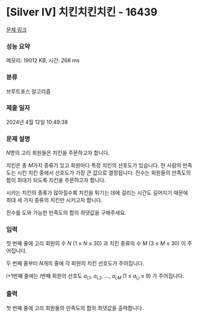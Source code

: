 # [Silver IV] 치킨치킨치킨 - 16439 

[문제 링크](https://www.acmicpc.net/problem/16439) 

### 성능 요약

메모리: 19012 KB, 시간: 268 ms

### 분류

브루트포스 알고리즘

### 제출 일자

2024년 4월 12일 10:49:38

### 문제 설명

<p><em>N</em>명의 고리 회원들은 치킨을 주문하고자 합니다.</p>

<p>치킨은 총 <em>M</em>가지 종류가 있고 회원마다 특정 치킨의 선호도가 있습니다. 한 사람의 만족도는 시킨 치킨 중에서 선호도가 가장 큰 값으로 결정됩니다. 진수는 회원들의 만족도의 합이 최대가 되도록 치킨을 주문하고자 합니다.</p>

<p>시키는 치킨의 종류가 많아질수록 치킨을 튀기는 데에 걸리는 시간도 길어지기 때문에 최대 세 가지 종류의 치킨만 시키고자 합니다.</p>

<p>진수를 도와 가능한 만족도의 합의 최댓값을 구해주세요.</p>

### 입력 

 <p>첫 번째 줄에 고리 회원의 수 <em>N</em> (1 ≤ <em>N</em> ≤ 30) 과 치킨 종류의 수 <em>M</em> (3 ≤ <em>M</em> ≤ 30) 이 주어집니다.</p>

<p>두 번째 줄부터 <em>N</em>개의 줄에 각 회원의 치킨 선호도가 주어집니다.</p>

<p><em>i</em>+1번째 줄에는 <em>i</em>번째 회원의 선호도 <em>a<sub>i,1</sub></em>, <em>a<sub>i,2</sub></em>, ..., <em>a</em><sub><em>i,M</em> </sub>(1 ≤ <em>a<sub>i,j</sub></em> ≤ 9) 가 주어집니다.</p>

### 출력 

 <p>첫 번째 줄에 고리 회원들의 만족도의 합의 최댓값을 출력합니다.</p>

